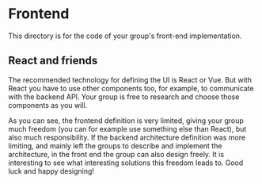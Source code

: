 # Frontend

This directory is for the code of your group's front-end implementation.

## React and friends
The recommended technology for defining the UI is React or Vue. But with React you have to use other components too, for example, to communicate with the backend API. Your group is free to research and choose those components as you will.

As you can see, the frontend definition is very limited, giving your group much freedom (you can for example use something else than React), but also much responsibility. If the backend architecture definition was more limiting, and mainly left the groups to describe and implement the architecture, in the front end the group can also design freely. It is interesting to see what interesting solutions this freedom leads to. Good luck and happy designing!
